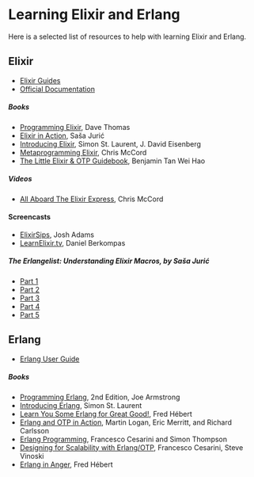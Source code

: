# Learning Elixir and Erlang

Here is a selected list of resources to help with learning Elixir and Erlang.

## Elixir
- [Elixir Guides](http://elixir-lang.org/getting-started/introduction.html)
- [Official Documentation](http://elixir-lang.org/docs/stable/elixir)

##### Books
- [Programming Elixir](https://pragprog.com/book/elixir13/programming-elixir-1-3), Dave Thomas
- [Elixir in Action](https://www.manning.com/juric/), Saša Jurić
- [Introducing Elixir](http://shop.oreilly.com/product/0636920030584.do), Simon St. Laurent, J. David Eisenberg
- [Metaprogramming Elixir](https://pragprog.com/book/cmelixir/metaprogramming-elixir), Chris McCord
- [The Little Elixir & OTP Guidebook](https://www.manning.com/tanweihao/), Benjamin Tan Wei Hao

##### Videos
- [All Aboard The Elixir Express](http://www.confreaks.tv/videos/railsconf2014-workshop-all-aboard-the-elixir-express), Chris McCord

#### Screencasts
- [ElixirSips](http://elixirsips.com/), Josh Adams
- [LearnElixir.tv](https://learnelixir.tv), Daniel Berkompas

##### The Erlangelist: Understanding Elixir Macros, by Saša Jurić
- [Part 1](http://www.theerlangelist.com/2014/06/understanding-elixir-macros-part-1.html)
- [Part 2](http://www.theerlangelist.com/2014/06/understanding-elixir-macros-part-2.html)
- [Part 3](http://www.theerlangelist.com/2014/06/understanding-elixir-macros-part-3.html)
- [Part 4](http://www.theerlangelist.com/2014/06/understanding-elixir-macros-part-4.html)
- [Part 5](http://www.theerlangelist.com/2014/06/understanding-elixir-macros-part-5.html)

## Erlang
- [Erlang User Guide](http://www.erlang.org/doc/getting_started/users_guide.html)

##### Books
- [Programming Erlang](https://pragprog.com/book/jaerlang2/programming-erlang), 2nd Edition, Joe Armstrong
- [Introducing Erlang](http://shop.oreilly.com/product/0636920025818.do), Simon St. Laurent
- [Learn You Some Erlang for Great Good!](https://www.nostarch.com/erlang), Fred Hébert
- [Erlang and OTP in Action](https://www.manning.com/logan/), Martin Logan, Eric Merritt, and Richard Carlsson
- [Erlang Programming](http://shop.oreilly.com/product/9780596518189.do), Francesco Cesarini and Simon Thompson
- [Designing for Scalability with Erlang/OTP](http://shop.oreilly.com/product/0636920024149.do), Francesco Cesarini, Steve Vinoski
- [Erlang in Anger](http://www.erlang-in-anger.com/), Fred Hébert
